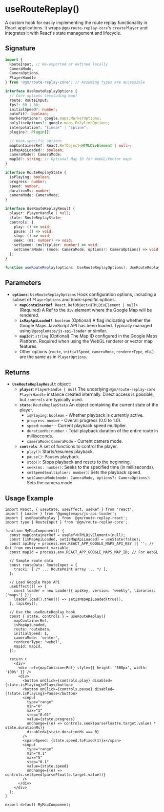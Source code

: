 # useRouteReplay()

A custom hook for easily implementing the route replay functionality in React applications.
It wraps `@gm/route-replay-core`'s `createPlayer` and integrates it with React's state management and lifecycle.

## Signature

```typescript
import {
  RouteInput, // Re-exported or defined locally
  CameraMode,
  CameraOptions,
  PlayerHandle
} from '@gm/route-replay-core'; // Assuming types are accessible

interface UseRouteReplayOptions {
  // Core options (excluding map)
  route: RouteInput;
  fps?: 60 | 30;
  initialSpeed?: number;
  autoFit?: boolean;
  markerOptions?: google.maps.MarkerOptions;
  polylineOptions?: google.maps.PolylineOptions;
  interpolation?: "linear" | "spline";
  plugins?: Plugin[];

  // Hook-specific options
  mapContainerRef: React.RefObject<HTMLDivElement | null>;
  isMapApiLoaded?: boolean;
  cameraMode?: CameraMode;
  mapId?: string; // Optional Map ID for WebGL/Vector maps
}

interface RouteReplayState {
  isPlaying: boolean;
  progress: number;
  speed: number;
  durationMs: number;
  cameraMode: CameraMode;
}

interface UseRouteReplayResult {
  player: PlayerHandle | null;
  state: RouteReplayState;
  controls: {
    play: () => void;
    pause: () => void;
    stop: () => void;
    seek: (ms: number) => void;
    setSpeed: (multiplier: number) => void;
    setCameraMode: (mode: CameraMode, options?: CameraOptions) => void;
  };
}

function useRouteReplay(options: UseRouteReplayOptions): UseRouteReplayResult;
```

## Parameters

*   **`options`**: `UseRouteReplayOptions`
    Hook configuration options, including a subset of `PlayerOptions` and hook-specific options.
    *   **`mapContainerRef`**: `React.RefObject<HTMLDivElement | null>` (Required)
        A Ref to the `div` element where the Google Map will be rendered.
    *   **`isMapApiLoaded?`**: `boolean` (Optional)
        A flag indicating whether the Google Maps JavaScript API has been loaded. Typically managed using `@googlemaps/js-api-loader` or similar.
    *   **`mapId?`**: `string` (Optional)
        The Map ID configured in the Google Maps Platform. Required when using the WebGL renderer or vector map features.
    *   Other options (`route`, `initialSpeed`, `cameraMode`, `rendererType`, etc.) are the same as in `PlayerOptions`.

## Returns

*   **`UseRouteReplayResult`** object:
    *   **`player`**: `PlayerHandle | null`
        The underlying `@gm/route-replay-core` `PlayerHandle` instance created internally. Direct access is possible, but `controls` are typically used.
    *   **`state`**: `RouteReplayState`
        An object containing the current state of the player.
        *   `isPlaying`: `boolean` - Whether playback is currently active.
        *   `progress`: `number` - Overall progress (0.0 to 1.0).
        *   `speed`: `number` - Current playback speed multiplier.
        *   `durationMs`: `number` - Total playback duration of the entire route in milliseconds.
        *   `cameraMode`: `CameraMode` - Current camera mode.
    *   **`controls`**: A set of functions to control the player.
        *   `play()`: Starts/resumes playback.
        *   `pause()`: Pauses playback.
        *   `stop()`: Stops playback and resets to the beginning.
        *   `seek(ms: number)`: Seeks to the specified time (in milliseconds).
        *   `setSpeed(multiplier: number)`: Sets the playback speed.
        *   `setCameraMode(mode: CameraMode, options?: CameraOptions)`: Sets the camera mode.

## Usage Example

```tsx
import React, { useState, useEffect, useRef } from 'react';
import { Loader } from '@googlemaps/js-api-loader';
import { useRouteReplay } from '@gm/route-replay-react';
import type { RouteInput } from '@gm/route-replay-core';

function MyMapComponent() {
  const mapContainerRef = useRef<HTMLDivElement>(null);
  const [isMapApiLoaded, setIsMapApiLoaded] = useState(false);
  const apiKey = process.env.REACT_APP_GOOGLE_MAPS_API_KEY || ''; // Get from environment variable
  const mapId = process.env.REACT_APP_GOOGLE_MAPS_MAP_ID; // For WebGL

  // Sample route data
  const routeData: RouteInput = {
    track1: [ /* ... RoutePoint array ... */ ],
  };

  // Load Google Maps API
  useEffect(() => {
    const loader = new Loader({ apiKey, version: 'weekly', libraries: ['maps'] });
    loader.load().then(() => setIsMapApiLoaded(true));
  }, [apiKey]);

  // Use the useRouteReplay hook
  const { state, controls } = useRouteReplay({
    mapContainerRef,
    isMapApiLoaded,
    route: routeData,
    initialSpeed: 1,
    cameraMode: 'center',
    rendererType: 'webgl',
    mapId: mapId,
  });

  return (
    <div>
      <div ref={mapContainerRef} style={{ height: '500px', width: '100%' }} />
      <div>
        <button onClick={controls.play} disabled={state.isPlaying}>Play</button>
        <button onClick={controls.pause} disabled={!state.isPlaying}>Pause</button>
        <input
          type="range"
          min="0"
          max="1"
          step="0.01"
          value={state.progress}
          onChange={(e) => controls.seek(parseFloat(e.target.value) * state.durationMs)}
          disabled={state.durationMs === 0}
        />
        <span>Speed: {state.speed.toFixed(1)}x</span>
        <input
          type="range"
          min="0.1"
          max="5"
          step="0.1"
          value={state.speed}
          onChange={(e) => controls.setSpeed(parseFloat(e.target.value))}
        />
      </div>
    </div>
  );
}

export default MyMapComponent;
``` 
